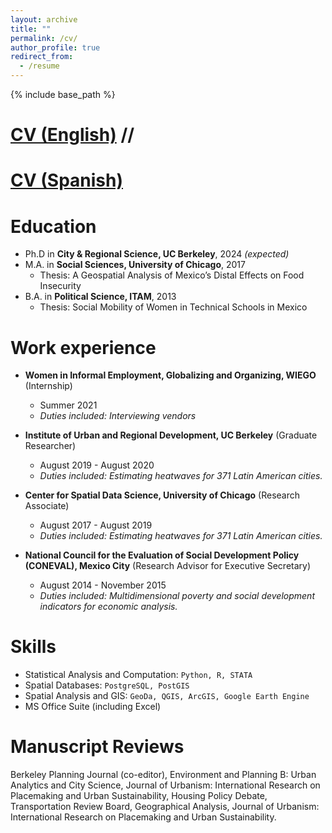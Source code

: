 ```yaml
---
layout: archive
title: ""
permalink: /cv/
author_profile: true
redirect_from:
  - /resume
---
```


{% include base_path %}

# [CV (English)](https://drive.google.com/file/d/11d0W231bilm0dpV0GwrRClhBQHMECWih/view?usp=sharing) //
# [CV (Spanish)](https://drive.google.com/file/d/11d0W231bilm0dpV0GwrRClhBQHMECWih/view?usp=sharing)

Education
======
* Ph.D in **City & Regional Science, UC Berkeley**, 2024 *(expected)*
* M.A. in **Social Sciences, University of Chicago**, 2017
  - Thesis: A Geospatial Analysis of Mexico’s Distal Effects on Food Insecurity
* B.A. in **Political Science, ITAM**, 2013
  - Thesis: Social Mobility of Women in Technical Schools in Mexico

Work experience
======
* **Women in Informal Employment, Globalizing and Organizing, WIEGO** (Internship)
  * Summer 2021
  * *Duties included: Interviewing vendors*

* **Institute of Urban and Regional Development, UC Berkeley** (Graduate Researcher)
  * August 2019 - August 2020
  * *Duties included: Estimating heatwaves for 371 Latin American cities.*

* **Center for Spatial Data Science, University of Chicago** (Research Associate)
  * August 2017 - August 2019
  * *Duties included: Estimating heatwaves for 371 Latin American cities.*

* **National Council for the Evaluation of Social Development Policy (CONEVAL), Mexico City** (Research Advisor for Executive Secretary)
  * August 2014 - November 2015
  * *Duties included: Multidimensional poverty and social development indicators for economic analysis.*
  
Skills
======
* Statistical Analysis and Computation: `Python, R, STATA`
* Spatial Databases: `PostgreSQL, PostGIS`
* Spatial Analysis and GIS: `GeoDa, QGIS, ArcGIS, Google Earth Engine`
* MS Office Suite (including Excel)

<!---
Publications
======
  <ul>{% for post in site.publications %}
    {% include archive-single-cv.html %}
  {% endfor %}</ul>

-->
  
Manuscript Reviews
======
Berkeley Planning Journal (co-editor), Environment and Planning B: Urban Analytics and City Science, Journal of
Urbanism: International Research on Placemaking and Urban Sustainability, Housing Policy Debate, Transportation
Review Board, Geographical Analysis, Journal of Urbanism: International Research on Placemaking and Urban
Sustainability.

